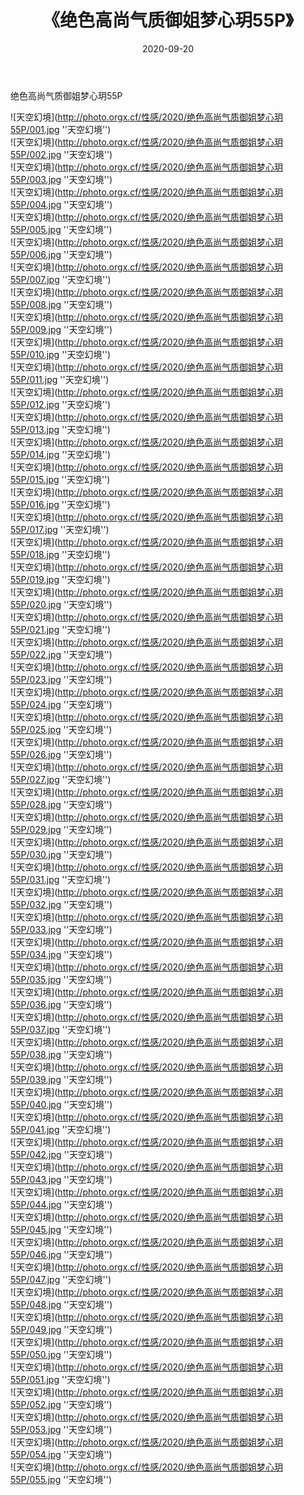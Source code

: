 ﻿---
layout: post
title: 《绝色高尚气质御姐梦心玥55P》
date: 2020-09-20
img: http://photo.orgx.cf/性感/2020/绝色高尚气质御姐梦心玥55P/000.jpg
tags: [美女,性感,泳衣]
---

绝色高尚气质御姐梦心玥55P



![天空幻境](http://photo.orgx.cf/性感/2020/绝色高尚气质御姐梦心玥55P/001.jpg ''天空幻境'')<br>
![天空幻境](http://photo.orgx.cf/性感/2020/绝色高尚气质御姐梦心玥55P/002.jpg ''天空幻境'')<br>
![天空幻境](http://photo.orgx.cf/性感/2020/绝色高尚气质御姐梦心玥55P/003.jpg ''天空幻境'')<br>
![天空幻境](http://photo.orgx.cf/性感/2020/绝色高尚气质御姐梦心玥55P/004.jpg ''天空幻境'')<br>
![天空幻境](http://photo.orgx.cf/性感/2020/绝色高尚气质御姐梦心玥55P/005.jpg ''天空幻境'')<br>
![天空幻境](http://photo.orgx.cf/性感/2020/绝色高尚气质御姐梦心玥55P/006.jpg ''天空幻境'')<br>
![天空幻境](http://photo.orgx.cf/性感/2020/绝色高尚气质御姐梦心玥55P/007.jpg ''天空幻境'')<br>
![天空幻境](http://photo.orgx.cf/性感/2020/绝色高尚气质御姐梦心玥55P/008.jpg ''天空幻境'')<br>
![天空幻境](http://photo.orgx.cf/性感/2020/绝色高尚气质御姐梦心玥55P/009.jpg ''天空幻境'')<br>
![天空幻境](http://photo.orgx.cf/性感/2020/绝色高尚气质御姐梦心玥55P/010.jpg ''天空幻境'')<br>
![天空幻境](http://photo.orgx.cf/性感/2020/绝色高尚气质御姐梦心玥55P/011.jpg ''天空幻境'')<br>
![天空幻境](http://photo.orgx.cf/性感/2020/绝色高尚气质御姐梦心玥55P/012.jpg ''天空幻境'')<br>
![天空幻境](http://photo.orgx.cf/性感/2020/绝色高尚气质御姐梦心玥55P/013.jpg ''天空幻境'')<br>
![天空幻境](http://photo.orgx.cf/性感/2020/绝色高尚气质御姐梦心玥55P/014.jpg ''天空幻境'')<br>
![天空幻境](http://photo.orgx.cf/性感/2020/绝色高尚气质御姐梦心玥55P/015.jpg ''天空幻境'')<br>
![天空幻境](http://photo.orgx.cf/性感/2020/绝色高尚气质御姐梦心玥55P/016.jpg ''天空幻境'')<br>
![天空幻境](http://photo.orgx.cf/性感/2020/绝色高尚气质御姐梦心玥55P/017.jpg ''天空幻境'')<br>
![天空幻境](http://photo.orgx.cf/性感/2020/绝色高尚气质御姐梦心玥55P/018.jpg ''天空幻境'')<br>
![天空幻境](http://photo.orgx.cf/性感/2020/绝色高尚气质御姐梦心玥55P/019.jpg ''天空幻境'')<br>
![天空幻境](http://photo.orgx.cf/性感/2020/绝色高尚气质御姐梦心玥55P/020.jpg ''天空幻境'')<br>
![天空幻境](http://photo.orgx.cf/性感/2020/绝色高尚气质御姐梦心玥55P/021.jpg ''天空幻境'')<br>
![天空幻境](http://photo.orgx.cf/性感/2020/绝色高尚气质御姐梦心玥55P/022.jpg ''天空幻境'')<br>
![天空幻境](http://photo.orgx.cf/性感/2020/绝色高尚气质御姐梦心玥55P/023.jpg ''天空幻境'')<br>
![天空幻境](http://photo.orgx.cf/性感/2020/绝色高尚气质御姐梦心玥55P/024.jpg ''天空幻境'')<br>
![天空幻境](http://photo.orgx.cf/性感/2020/绝色高尚气质御姐梦心玥55P/025.jpg ''天空幻境'')<br>
![天空幻境](http://photo.orgx.cf/性感/2020/绝色高尚气质御姐梦心玥55P/026.jpg ''天空幻境'')<br>
![天空幻境](http://photo.orgx.cf/性感/2020/绝色高尚气质御姐梦心玥55P/027.jpg ''天空幻境'')<br>
![天空幻境](http://photo.orgx.cf/性感/2020/绝色高尚气质御姐梦心玥55P/028.jpg ''天空幻境'')<br>
![天空幻境](http://photo.orgx.cf/性感/2020/绝色高尚气质御姐梦心玥55P/029.jpg ''天空幻境'')<br>
![天空幻境](http://photo.orgx.cf/性感/2020/绝色高尚气质御姐梦心玥55P/030.jpg ''天空幻境'')<br>
![天空幻境](http://photo.orgx.cf/性感/2020/绝色高尚气质御姐梦心玥55P/031.jpg ''天空幻境'')<br>
![天空幻境](http://photo.orgx.cf/性感/2020/绝色高尚气质御姐梦心玥55P/032.jpg ''天空幻境'')<br>
![天空幻境](http://photo.orgx.cf/性感/2020/绝色高尚气质御姐梦心玥55P/033.jpg ''天空幻境'')<br>
![天空幻境](http://photo.orgx.cf/性感/2020/绝色高尚气质御姐梦心玥55P/034.jpg ''天空幻境'')<br>
![天空幻境](http://photo.orgx.cf/性感/2020/绝色高尚气质御姐梦心玥55P/035.jpg ''天空幻境'')<br>
![天空幻境](http://photo.orgx.cf/性感/2020/绝色高尚气质御姐梦心玥55P/036.jpg ''天空幻境'')<br>
![天空幻境](http://photo.orgx.cf/性感/2020/绝色高尚气质御姐梦心玥55P/037.jpg ''天空幻境'')<br>
![天空幻境](http://photo.orgx.cf/性感/2020/绝色高尚气质御姐梦心玥55P/038.jpg ''天空幻境'')<br>
![天空幻境](http://photo.orgx.cf/性感/2020/绝色高尚气质御姐梦心玥55P/039.jpg ''天空幻境'')<br>
![天空幻境](http://photo.orgx.cf/性感/2020/绝色高尚气质御姐梦心玥55P/040.jpg ''天空幻境'')<br>
![天空幻境](http://photo.orgx.cf/性感/2020/绝色高尚气质御姐梦心玥55P/041.jpg ''天空幻境'')<br>
![天空幻境](http://photo.orgx.cf/性感/2020/绝色高尚气质御姐梦心玥55P/042.jpg ''天空幻境'')<br>
![天空幻境](http://photo.orgx.cf/性感/2020/绝色高尚气质御姐梦心玥55P/043.jpg ''天空幻境'')<br>
![天空幻境](http://photo.orgx.cf/性感/2020/绝色高尚气质御姐梦心玥55P/044.jpg ''天空幻境'')<br>
![天空幻境](http://photo.orgx.cf/性感/2020/绝色高尚气质御姐梦心玥55P/045.jpg ''天空幻境'')<br>
![天空幻境](http://photo.orgx.cf/性感/2020/绝色高尚气质御姐梦心玥55P/046.jpg ''天空幻境'')<br>
![天空幻境](http://photo.orgx.cf/性感/2020/绝色高尚气质御姐梦心玥55P/047.jpg ''天空幻境'')<br>
![天空幻境](http://photo.orgx.cf/性感/2020/绝色高尚气质御姐梦心玥55P/048.jpg ''天空幻境'')<br>
![天空幻境](http://photo.orgx.cf/性感/2020/绝色高尚气质御姐梦心玥55P/049.jpg ''天空幻境'')<br>
![天空幻境](http://photo.orgx.cf/性感/2020/绝色高尚气质御姐梦心玥55P/050.jpg ''天空幻境'')<br>
![天空幻境](http://photo.orgx.cf/性感/2020/绝色高尚气质御姐梦心玥55P/051.jpg ''天空幻境'')<br>
![天空幻境](http://photo.orgx.cf/性感/2020/绝色高尚气质御姐梦心玥55P/052.jpg ''天空幻境'')<br>
![天空幻境](http://photo.orgx.cf/性感/2020/绝色高尚气质御姐梦心玥55P/053.jpg ''天空幻境'')<br>
![天空幻境](http://photo.orgx.cf/性感/2020/绝色高尚气质御姐梦心玥55P/054.jpg ''天空幻境'')<br>
![天空幻境](http://photo.orgx.cf/性感/2020/绝色高尚气质御姐梦心玥55P/055.jpg ''天空幻境'')<br>